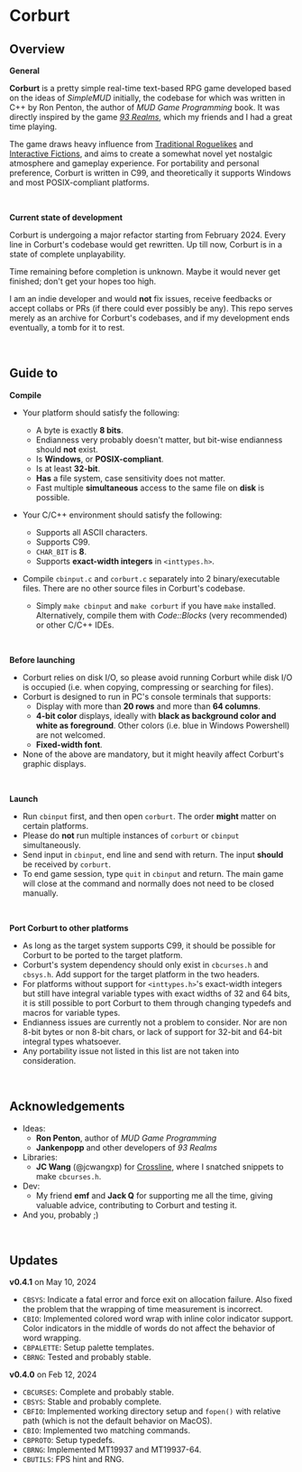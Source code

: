 # Corburt

## Overview

**General**

**Corburt** is a pretty simple real-time text-based RPG game developed based on the ideas of *SimpleMUD* initially, the codebase for which was written in C++ by Ron Penton, the author of *MUD Game Programming* book. It was directly inspired by the game *[93 Realms](https://windows93.net:8083/)*, which my friends and I had a great time playing.

The game draws heavy influence from [Traditional Roguelikes](https://roguebasin.com) and [Interactive Fictions](https://www.ifarchive.org/), and aims to create a somewhat novel yet nostalgic atmosphere and gameplay experience. For portability and personal preference, Corburt is written in C99, and theoretically it supports Windows and most POSIX-compliant platforms.

<br>

**Current state of development**

Corburt is undergoing a major refactor starting from February 2024. Every line in Corburt's codebase would get rewritten. Up till now, Corburt is in a state of complete unplayability.

Time remaining before completion is unknown. Maybe it would never get finished; don't get your hopes too high.

I am an indie developer and would **not** fix issues, receive feedbacks or accept collabs or PRs (if there could ever possibly be any). This repo serves merely as an archive for Corburt's codebases, and if my development ends eventually, a tomb for it to rest.

<br>

## Guide to

**Compile**

- Your platform should satisfy the following:
  - A byte is exactly **8 bits**.
  - Endianness very probably doesn't matter, but bit-wise endianness should **not** exist.
  - Is **Windows**, or **POSIX-compliant**.
  - Is at least **32-bit**.
  - **Has** a file system, case sensitivity does not matter.
  - Fast multiple **simultaneous** access to the same file on **disk** is possible.
- Your C/C++ environment should satisfy the following:
  - Supports all ASCII characters.
  - Supports C99.
  - `CHAR_BIT` is **8**.
  - Supports **exact-width integers** in `<inttypes.h>`.
  
- Compile `cbinput.c` and `corburt.c` separately into 2 binary/executable files. There are no other source files in Corburt's codebase.
  - Simply `make cbinput` and `make corburt` if you have `make` installed. Alternatively, compile them with *Code::Blocks* (very recommended) or other C/C++ IDEs.

<br>

**Before launching**

- Corburt relies on disk I/O, so please avoid running Corburt while disk I/O is occupied (i.e. when copying, compressing or searching for files).
- Corburt is designed to run in PC's console terminals that supports:
  - Display with more than **20 rows** and more than **64 columns**.
  - **4-bit color** displays, ideally with **black as background color and white as foreground**. Other colors (i.e. blue in Windows Powershell) are not welcomed.
  - **Fixed-width font**.
- None of the above are mandatory, but it might heavily affect Corburt's graphic displays.

<br>

**Launch**

- Run `cbinput` first, and then open `corburt`. The order **might** matter on certain platforms.
- Please do **not** run multiple instances of `corburt` or `cbinput` simultaneously.
- Send input in `cbinput`, end line and send with return. The input **should** be received by `corburt`.
- To end game session, type `quit` in `cbinput` and return. The main game will close at the command and normally does not need to be closed manually.

<br>

**Port Corburt to other platforms**

- As long as the target system supports C99, it should be possible for Corburt to be ported to the target platform.
- Corburt's system dependency should only exist in `cbcurses.h` and `cbsys.h`. Add support for the target platform in the two headers.
- For platforms without support for `<inttypes.h>`'s exact-width integers but still have integral variable types with exact widths of 32 and 64 bits, it is still possible to port Corburt to them through changing typedefs and macros for variable types.
- Endianness issues are currently not a problem to consider. Nor are non 8-bit bytes or non 8-bit chars, or lack of support for 32-bit and 64-bit integral types whatsoever.
- Any portability issue not listed in this list are not taken into consideration.

<br>

## Acknowledgements

- Ideas:
  - **Ron Penton**, author of *MUD Game Programming*
  - **Jankenpopp** and other developers of *93 Realms*
- Libraries:
  - **JC Wang** (@jcwangxp) for [Crossline](https://github.com/jcwangxp/Crossline), where I snatched snippets to make `cbcurses.h`.
- Dev:
  - My friend **emf** and **Jack Q** for supporting me all the time, giving valuable advice, contributing to Corburt and testing it.
- And you, probably ;)

<br>

## Updates

**v0.4.1** on May 10, 2024

- `CBSYS`: Indicate a fatal error and force exit on allocation failure. Also fixed the problem that the wrapping of time measurement is incorrect.
- `CBIO`: Implemented colored word wrap with inline color indicator support. Color indicators in the middle of words do not affect the behavior of word wrapping.
- `CBPALETTE`: Setup palette templates.
- `CBRNG`: Tested and probably stable.

**v0.4.0** on Feb 12, 2024

- `CBCURSES`: Complete and probably stable.
- `CBSYS`: Stable and probably complete.
- `CBFIO`: Implemented working directory setup and `fopen()` with relative path (which is not the default behavior on MacOS).
- `CBIO`: Implemented two matching commands.
- `CBPROTO`: Setup typedefs.
- `CBRNG`: Implemented MT19937 and MT19937-64.
- `CBUTILS`: FPS hint and RNG.
